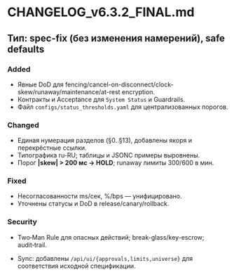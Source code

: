 # CHANGELOG_v6.3.2_FINAL.md

## Тип: spec-fix (без изменения намерений), safe defaults

### Added
- Явные DoD для fencing/cancel-on-disconnect/clock-skew/runaway/maintenance/at-rest encryption.
- Контракты и Acceptance для `System Status` и Guardrails.
- Файл `configs/status_thresholds.yaml` для централизованных порогов.

### Changed
- Единая нумерация разделов (§0..§13), добавлены якоря и перекрёстные ссылки.
- Типографика ru-RU; таблицы и JSONC примеры выровнены.
- Порог **|skew| > 200 мс → HOLD**; runaway лимиты 300/600 в мин.

### Fixed
- Несогласованности ms/сек, %/bps — унифицировано.
- Уточнены статусы и DoD в release/canary/rollback.

### Security
- Two‑Man Rule для опасных действий; break-glass/key-escrow; audit‑trail.


- Sync: добавлены `/api/ui/{approvals,limits,universe}` для соответствия исходной спецификации.
